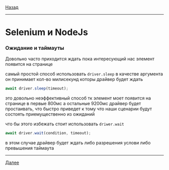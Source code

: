[Назад](/e2e-stack/slides/6.md)

---

# Selenium и NodeJs

### Ожидание и таймауты

Довольно часто приходится ждать пока интересующий нас элемент появится на странице

самый простой способ использовать `driver.sleep` в качестве аргумента он принимает
кол-во милисекунд которы драйвер будет ждать

```javascript
await driver.sleep(timeout);
```

это довольно неэффективный способ тк элемент моет появится на странице в первые 800мс
а остальные 9200мс драйвер будет простаивать, что быстро приведет к тому что
наши сценарии будут состоять приемущественно из ожиданий

что бы этого избежать стоит использовать `driwer.wait`

```javascript
await driver.wait(condition, timeout);
```

в этом случае драйвер будет ждать либо разрешения услови либо превышения таймаута

[](https://seleniumhq.github.io/selenium/docs/api/javascript/module/selenium-webdriver/lib/until.html)

---

[Далее](/e2e-stack/slides/8.md)
